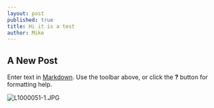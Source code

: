 ```yaml
---
layout: post
published: true
title: Hi it is a test
author: Mike
---
```


## A New Post

Enter text in [Markdown](http://daringfireball.net/projects/markdown/). Use the toolbar above, or click the **?** button for formatting help.



![L1000051-1.JPG](/images/blog/L1000051-1.JPG)